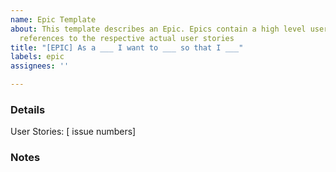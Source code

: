 ```yaml
---
name: Epic Template
about: This template describes an Epic. Epics contain a high level user-story and
  references to the respective actual user stories
title: "[EPIC] As a ___ I want to ___ so that I ___"
labels: epic
assignees: ''

---
```


### Details


User Stories: [ issue numbers]

### Notes
